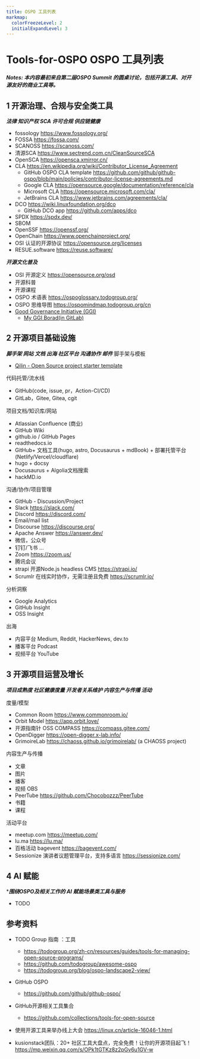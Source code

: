 ```yaml
---
title: OSPO 工具列表
markmap:
  colorFreezeLevel: 2
  initialExpandLevel: 3
---
```


# Tools-for-OSPO OSPO 工具列表

***Notes: 本内容最初来自第二届OSPO Summit 的圆桌讨论，包括开源工具、对开源友好的商业工具等。***

## 1 开源治理、合规与安全类工具 

***法律 知识产权 SCA 许可合规 供应链健康***

- fossology https://www.fossology.org/
- FOSSA https://fossa.com/
- SCANOSS https://scanoss.com/ 
- 清源SCA  https://www.sectrend.com.cn/CleanSourceSCA  
- OpenSCA https://opensca.xmirror.cn/ 
- CLA https://en.wikipedia.org/wiki/Contributor_License_Agreement
  - GitHub OSPO CLA template https://github.com/github/github-ospo/blob/main/policies/contributor-license-agreements.md 
  - Google CLA https://opensource.google/documentation/reference/cla
  - Microsoft CLA https://opensource.microsoft.com/cla/
  - JetBrains CLA https://www.jetbrains.com/agreements/cla/ 
- DCO  https://wiki.linuxfoundation.org/dco
  - GitHub DCO app https://github.com/apps/dco
- SPDX https://spdx.dev/
- SBOM 
- OpenSSF https://openssf.org/
- OpenChain https://www.openchainproject.org/
- OSI 认证的开源协议 https://opensource.org/licenses
- RESUE.software https://reuse.software/
  
***开源文化普及***
- OSI 开源定义 https://opensource.org/osd
- 开源科普
- 开源课程 
- OSPO 术语表 https://ospoglossary.todogroup.org/ 
- OSPO 思维导图 https://ospomindmap.todogroup.org/cn 
- [Good Governance Initiative (GGI)](https://ospo-alliance.org/)
  - [My GGI Borad(in GitLab)](https://gitlab.ow2.org/ggi/my-ggi-board)

## 2 开源项目基础设施

***脚手架 网站 文档 出海 社区平台 沟通协作 邮件***
脚手架与模板
- [Qilin - Open Source project starter template](https://github.com/schalkneethling/qilin-open-source-project-starter-template)

代码托管/流水线
- GitHub(code, issue, pr，Action-CI/CD)
- GitLab，Gitee, Gitea, cgit
  
项目文档/知识库/网站
- Atlassian Confluence (商业)
- GitHub Wiki
- github.io / GitHub Pages
- readthedocs.io
- GitHub+ 文档工具(hugo, astro, Docusaurus + mdBook) + 部署托管平台(Netlify/Vercel/cloudflare)
- hugo + docsy
- Docusaurus + Algolia文档搜索
- hackMD.io 

沟通/协作/项目管理
- GitHub - Discussion/Project
- Slack https://slack.com/
- Discord https://discord.com/
- Email/mail list
- Discourse https://discourse.org/
- Apache Answer https://answer.dev/
- 微信，公众号
- 钉钉/飞书 ...
- Zoom https://zoom.us/
- 腾讯会议
- strapi 开源Node.js headless CMS https://strapi.io/
- Scrumlr 在线实时协作，无需注册且免费 https://scrumlr.io/

分析洞察
- Google Analytics 
- GitHub Insight 
- OSS Insight 

出海
- 内容平台 Medium, Reddit, HackerNews, dev.to
- 播客平台 Podcast 
- 视频平台 YouTube


## 3 开源项目运营及增长

***项目成熟度 社区健康度量 开发者关系维护 内容生产与传播 活动***

度量/模型 
- Common Room  https://www.commonroom.io/
- Orbit Model  https://app.orbit.love/
- 开源指南针 OSS COMPASS https://compass.gitee.com/
- OpenDigger https://open-digger.x-lab.info/
- GrimoireLab https://chaoss.github.io/grimoirelab/ (a CHAOSS project)

内容生产与传播 
- 文章 
- 图片 
- 播客 
- 视频 OBS 
- PeerTube https://github.com/Chocobozzz/PeerTube
- 书籍
- 课程 

活动平台
- meetup.com https://meetup.com/ 
- lu.ma https://lu.ma/
- 百格活动 bagevent https://bagevent.com/
- Sessionize 演讲者议题管理平台，支持多语言 https://sessionize.com/ 

## 4  AI 赋能

****围绕OSPO及相关工作的 AI 赋能场景类工具与服务***

- TODO 


## 参考资料

- TODO Group 指南 ：工具  
  - https://todogroup.org/zh-cn/resources/guides/tools-for-managing-open-source-programs/  
  - https://github.com/todogroup/awesome-ospo 
  - https://todogroup.org/blog/ospo-landscape2-view/ 

- GitHub OSPO
  - https://github.com/github/github-ospo/ 
- GitHub开源相关工具集合
  - https://github.com/collections/tools-for-open-source ​

- 使用开源工具来举办线上大会 https://linux.cn/article-16046-1.html 
- kusionstack团队：20+ 社区工具大盘点，完全免费！让你的开源项目起飞！ https://mp.weixin.qq.com/s/OPk1tGTKz8z2pGv6u1GV-w 

